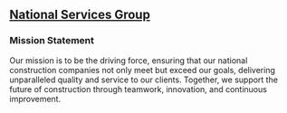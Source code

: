## [National Services Group](https://www.nationalservicesgroup.com/about#LEADERSHIP)

### Mission Statement

Our mission is to be the driving force, ensuring that our national construction companies not only meet but exceed our goals, delivering unparalleled quality and service to our clients. Together, we support the future of construction through teamwork, innovation, and continuous improvement.
